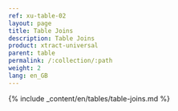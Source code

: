```yaml
---
ref: xu-table-02
layout: page
title: Table Joins
description: Table Joins 
product: xtract-universal
parent: table
permalink: /:collection/:path
weight: 2
lang: en_GB
---
```


{% include _content/en/tables/table-joins.md  %}

